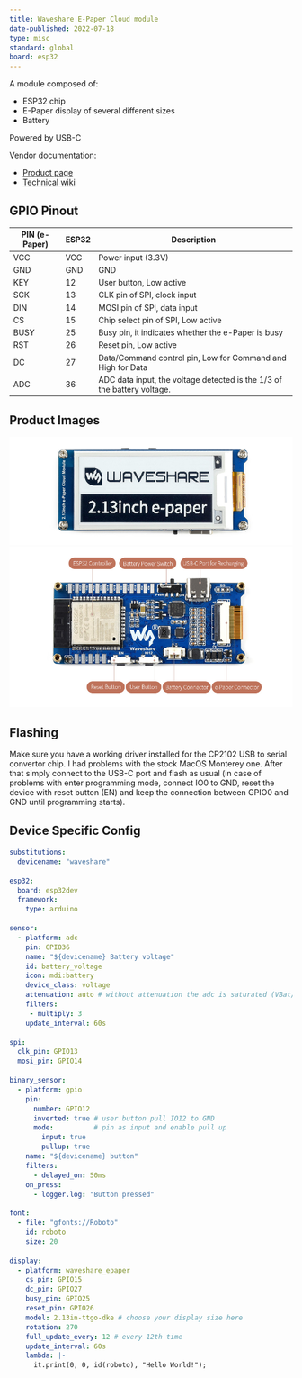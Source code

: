 ```yaml
---
title: Waveshare E-Paper Cloud module
date-published: 2022-07-18
type: misc
standard: global
board: esp32
---
```


A module composed of:

- ESP32 chip
- E-Paper display of several different sizes
- Battery

Powered by USB-C

Vendor documentation:

- [Product page](https://www.waveshare.com/2.13inch-e-paper-cloud-module.htm)
- [Technical wiki](https://www.waveshare.com/wiki/2.13inch_e-Paper_Cloud_Module)

## GPIO Pinout

| PIN (e-Paper) | ESP32 | Description                                                             |
|---------------|-------|-------------------------------------------------------------------------|
| VCC           | VCC   | Power input (3.3V)                                                      |
| GND           | GND   | GND                                                                     |
| KEY           | 12    | User button, Low active                                                 |
| SCK           | 13    | CLK pin of SPI, clock input                                             |
| DIN           | 14    | MOSI pin of SPI, data input                                             |
| CS            | 15    | Chip select pin of SPI, Low active                                      |
| BUSY          | 25    | Busy pin, it indicates whether the e-Paper is busy                      |
| RST           | 26    | Reset pin, Low active                                                   |
| DC            | 27    | Data/Command control pin, Low for Command and High for Data             |
| ADC           | 36    | ADC data input, the voltage detected is the 1/3 of the battery voltage. |

## Product Images

![Product Image](waveshare213_front.jpg "Product front")
![Product Image](waveshare213_back.jpg "Product back")

## Flashing

Make sure you have a working driver installed for the CP2102 USB to serial convertor chip. I had problems with the stock MacOS Monterey one.
After that simply connect to the USB-C port and flash as usual (in case of problems with enter programming mode, connect IO0 to GND,
reset the device with reset button (EN) and keep the connection between GPIO0 and GND until programming starts).

## Device Specific Config

```yaml
substitutions:
  devicename: "waveshare"

esp32:
  board: esp32dev
  framework:
    type: arduino

sensor:
  - platform: adc
    pin: GPIO36
    name: "${devicename} Battery voltage"
    id: battery_voltage
    icon: mdi:battery
    device_class: voltage
    attenuation: auto # without attenuation the adc is saturated (VBat/3 > 1.1 V)
    filters:
     - multiply: 3
    update_interval: 60s

spi:
  clk_pin: GPIO13
  mosi_pin: GPIO14

binary_sensor:
  - platform: gpio
    pin:
      number: GPIO12
      inverted: true # user button pull IO12 to GND
      mode:          # pin as input and enable pull up
        input: true
        pullup: true
    name: "${devicename} button"
    filters:
      - delayed_on: 50ms
    on_press:
      - logger.log: "Button pressed"

font:
  - file: "gfonts://Roboto"
    id: roboto
    size: 20

display:
  - platform: waveshare_epaper
    cs_pin: GPIO15
    dc_pin: GPIO27
    busy_pin: GPIO25
    reset_pin: GPIO26
    model: 2.13in-ttgo-dke # choose your display size here
    rotation: 270
    full_update_every: 12 # every 12th time
    update_interval: 60s
    lambda: |-
      it.print(0, 0, id(roboto), "Hello World!");
```

